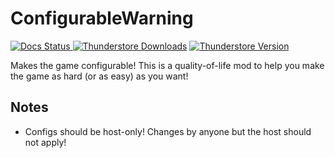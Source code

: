 # ConfigurableWarning

[![Docs Status](https://img.shields.io/github/actions/workflow/status/RedstoneWizard08/ConfigurableWarning/docs.yml?style=for-the-badge&label=Docs)
](https://redstonewizard08.github.io/ConfigurableWarning/)
[![Thunderstore Downloads](https://img.shields.io/thunderstore/dt/RedstoneWizard08/ConfigurableWarning?style=for-the-badge)](https://thunderstore.io/c/content-warning/p/RedstoneWizard08/ConfigurableWarning/)
[![Thunderstore Version](https://img.shields.io/thunderstore/v/RedstoneWizard08/ConfigurableWarning?style=for-the-badge)](https://thunderstore.io/c/content-warning/p/RedstoneWizard08/ConfigurableWarning/)

Makes the game configurable!
This is a quality-of-life mod to help you make the game as hard (or as easy) as you want!

## Notes

- Configs should be host-only! Changes by anyone but the host should not apply!
